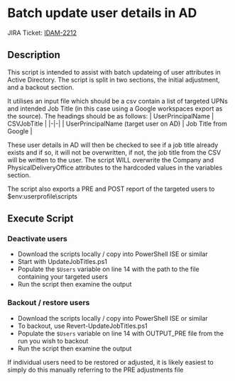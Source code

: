 # Batch update user details in AD

JIRA Ticket: [IDAM-2212](https://dsdmoj.atlassian.net/browse/IDAM-2212)

## Description

This script is intended to assist with batch updateing of user attributes in Active Directory. The script is split in two sections, the initial adjustment, and a backout section.

It utilises an input file which should be a csv contain a list of targeted UPNs and intended Job Title (in this case using a Google workspaces export as the source). The headings should be as follows:
| UserPrincipalName	| CSVJobTitle | 
|-|-|
| UserPrincipalName (target user on AD) | Job Title from Google |

These user details in AD will then be checked to see if a job title already exists and if so, it will not be overwritten, if not, the job title from the CSV will be written to the user.
The script WILL overwrite the Company and PhysicalDeliveryOffice attributes to the hardcoded values in the variables section.

The script also exports a PRE and POST report of the targeted users to $env:userprofile\scripts

## Execute Script
### Deactivate users

* Download the scripts locally / copy into PowerShell ISE or similar
* Start with UpdateJobTitles.ps1
* Populate the `$Users` variable on line 14 with the path to the file containing your targeted users
* Run the script then examine the output

### Backout / restore users

* Download the scripts locally / copy into PowerShell ISE or similar
* To backout, use Revert-UpdateJobTitles.ps1
* Populate the `$Users` variable on line 14 with OUTPUT_PRE file from the run you wish to backout
* Run the script then examine the output

If individual users need to be restored or adjusted, it is likely easiest to simply do this manually referring to the PRE adjustments file
